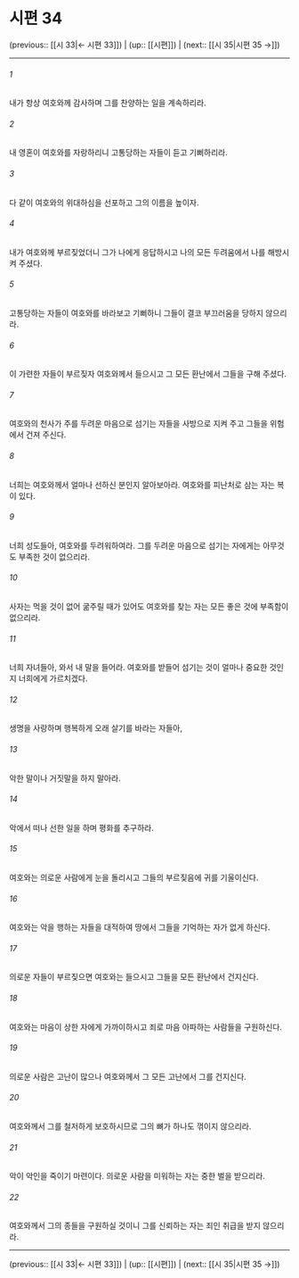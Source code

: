 # 시편 34

(previous:: [[시 33|← 시편 33]]) | (up:: [[시편]]) | (next:: [[시 35|시편 35 →]])

***




###### 1 

내가 항상 여호와께 감사하며 그를 찬양하는 일을 계속하리라. 



###### 2 

내 영혼이 여호와를 자랑하리니 고통당하는 자들이 듣고 기뻐하리라. 



###### 3 

다 같이 여호와의 위대하심을 선포하고 그의 이름을 높이자. 



###### 4 

내가 여호와께 부르짖었더니 그가 나에게 응답하시고 나의 모든 두려움에서 나를 해방시켜 주셨다. 



###### 5 

고통당하는 자들이 여호와를 바라보고 기뻐하니 그들이 결코 부끄러움을 당하지 않으리라. 



###### 6 

이 가련한 자들이 부르짖자 여호와께서 들으시고 그 모든 환난에서 그들을 구해 주셨다. 



###### 7 

여호와의 천사가 주를 두려운 마음으로 섬기는 자들을 사방으로 지켜 주고 그들을 위험에서 건져 주신다. 



###### 8 

너희는 여호와께서 얼마나 선하신 분인지 알아보아라. 여호와를 피난처로 삼는 자는 복이 있다. 



###### 9 

너희 성도들아, 여호와를 두려워하여라. 그를 두려운 마음으로 섬기는 자에게는 아무것도 부족한 것이 없으리라. 



###### 10 

사자는 먹을 것이 없어 굶주릴 때가 있어도 여호와를 찾는 자는 모든 좋은 것에 부족함이 없으리라. 



###### 11 

너희 자녀들아, 와서 내 말을 들어라. 여호와를 받들어 섬기는 것이 얼마나 중요한 것인지 너희에게 가르치겠다. 



###### 12 

생명을 사랑하며 행복하게 오래 살기를 바라는 자들아, 



###### 13 

악한 말이나 거짓말을 하지 말아라. 



###### 14 

악에서 떠나 선한 일을 하며 평화를 추구하라. 



###### 15 

여호와는 의로운 사람에게 눈을 돌리시고 그들의 부르짖음에 귀를 기울이신다. 



###### 16 

여호와는 악을 행하는 자들을 대적하여 땅에서 그들을 기억하는 자가 없게 하신다. 



###### 17 

의로운 자들이 부르짖으면 여호와는 들으시고 그들을 모든 환난에서 건지신다. 



###### 18 

여호와는 마음이 상한 자에게 가까이하시고 죄로 마음 아파하는 사람들을 구원하신다. 



###### 19 

의로운 사람은 고난이 많으나 여호와께서 그 모든 고난에서 그를 건지신다. 



###### 20 

여호와께서 그를 철저하게 보호하시므로 그의 뼈가 하나도 꺾이지 않으리라. 



###### 21 

악이 악인을 죽이기 마련이다. 의로운 사람을 미워하는 자는 중한 벌을 받으리라. 



###### 22 

여호와께서 그의 종들을 구원하실 것이니 그를 신뢰하는 자는 죄인 취급을 받지 않으리라.

***

(previous:: [[시 33|← 시편 33]]) | (up:: [[시편]]) | (next:: [[시 35|시편 35 →]])
